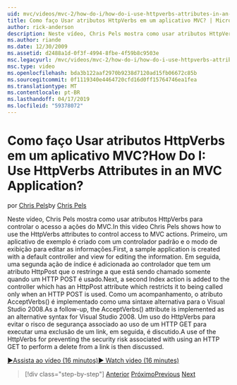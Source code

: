 ```yaml
---
uid: mvc/videos/mvc-2/how-do-i/how-do-i-use-httpverbs-attributes-in-an-mvc-application
title: Como faço Usar atributos HttpVerbs em um aplicativo MVC? | Microsoft Docs
author: rick-anderson
description: Neste vídeo, Chris Pels mostra como usar atributos HttpVerbs para controlar o acesso a ações do MVC. Primeiro, um aplicativo de exemplo é criado com um padrão co...
ms.author: riande
ms.date: 12/30/2009
ms.assetid: d2488a1d-0f3f-4994-8fbe-4f59b8c9503e
msc.legacyurl: /mvc/videos/mvc-2/how-do-i/how-do-i-use-httpverbs-attributes-in-an-mvc-application
msc.type: video
ms.openlocfilehash: bda3b122aaf2970b9238d7120ad15fb06672c85b
ms.sourcegitcommit: 0f1119340e4464720cfd16d0ff15764746ea1fea
ms.translationtype: MT
ms.contentlocale: pt-BR
ms.lasthandoff: 04/17/2019
ms.locfileid: "59378072"
---
```

# <a name="how-do-i-use-httpverbs-attributes-in-an-mvc-application"></a><span data-ttu-id="451fc-105">Como faço Usar atributos HttpVerbs em um aplicativo MVC?</span><span class="sxs-lookup"><span data-stu-id="451fc-105">How Do I: Use HttpVerbs Attributes in an MVC Application?</span></span>

<span data-ttu-id="451fc-106">por [Chris Pels](https://twitter.com/chrispels)</span><span class="sxs-lookup"><span data-stu-id="451fc-106">by [Chris Pels](https://twitter.com/chrispels)</span></span>

<span data-ttu-id="451fc-107">Neste vídeo, Chris Pels mostra como usar atributos HttpVerbs para controlar o acesso a ações do MVC.</span><span class="sxs-lookup"><span data-stu-id="451fc-107">In this video Chris Pels shows how to use the HttpVerbs attributes to control access to MVC actions.</span></span> <span data-ttu-id="451fc-108">Primeiro, um aplicativo de exemplo é criado com um controlador padrão e o modo de exibição para editar as informações.</span><span class="sxs-lookup"><span data-stu-id="451fc-108">First, a sample application is created with a default controller and view for editing the information.</span></span> <span data-ttu-id="451fc-109">Em seguida, uma segunda ação de índice é adicionada ao controlador que tem um atributo HttpPost que o restringe a que está sendo chamado somente quando um HTTP POST é usado.</span><span class="sxs-lookup"><span data-stu-id="451fc-109">Next, a second Index action is added to the controller which has an HttpPost attribute which restricts it to being called only when an HTTP POST is used.</span></span> <span data-ttu-id="451fc-110">Como um acompanhamento, o atributo AcceptVerbs() é implementado como uma sintaxe alternativa para o Visual Studio 2008.</span><span class="sxs-lookup"><span data-stu-id="451fc-110">As a follow-up, the AcceptVerbs() attribute is implemented as an alternative syntax for Visual Studio 2008.</span></span> <span data-ttu-id="451fc-111">Um uso do HttpVerbs para evitar o risco de segurança associado ao uso de um HTTP GET para executar uma exclusão de um link, em seguida, é discutido.</span><span class="sxs-lookup"><span data-stu-id="451fc-111">A use of the HttpVerbs for preventing the security risk associated with using an HTTP GET to perform a delete from a link is then discussed.</span></span>

[<span data-ttu-id="451fc-112">&#9654;Assista ao vídeo (16 minutos)</span><span class="sxs-lookup"><span data-stu-id="451fc-112">&#9654; Watch video (16 minutes)</span></span>](https://channel9.msdn.com/Blogs/ASP-NET-Site-Videos/how-do-i-use-httpverbs-attributes-in-an-mvc-application)

> [!div class="step-by-step"]
> <span data-ttu-id="451fc-113">[Anterior](how-do-i-work-with-model-binders-in-an-mvc-application.md)
> [Próximo](mvc2-html-encoding.md)</span><span class="sxs-lookup"><span data-stu-id="451fc-113">[Previous](how-do-i-work-with-model-binders-in-an-mvc-application.md)
[Next](mvc2-html-encoding.md)</span></span>
